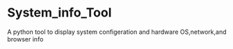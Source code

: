 # System_info_Tool
A python tool to display system configeration and hardware OS,network,and browser info
